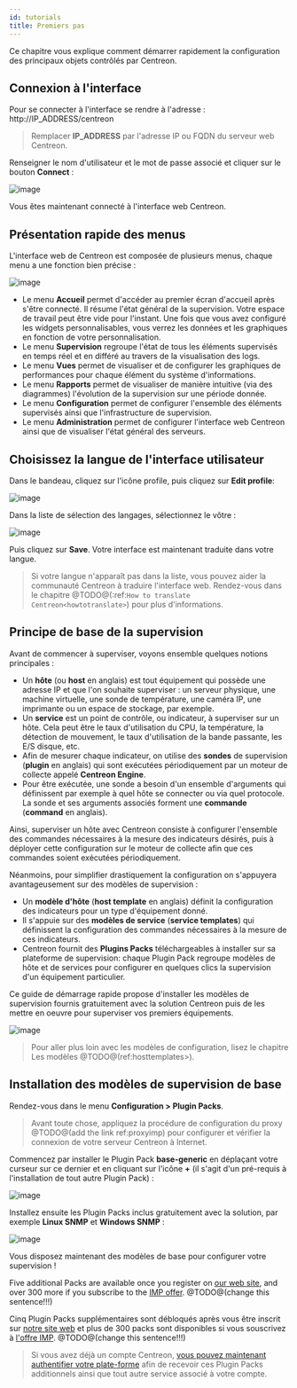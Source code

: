 ```yaml
---
id: tutorials
title: Premiers pas
---
```


Ce chapitre vous explique comment démarrer rapidement la configuration des principaux objets contrôlés par Centreon.

## Connexion à l'interface

Pour se connecter à l'interface se rendre à l'adresse : http://IP_ADDRESS/centreon

> Remplacer **IP_ADDRESS** par l'adresse IP ou FQDN du serveur web Centreon.

Renseigner le nom d'utilisateur et le mot de passe associé et cliquer sur le bouton **Connect** :

![image](assets/tutorials/aconnection.png)

Vous êtes maintenant connecté à l'interface web Centreon.

## Présentation rapide des menus

L'interface web de Centreon est composée de plusieurs menus, chaque menu a une fonction bien précise :

![image](assets/tutorials/amenu.png)

* Le menu **Accueil** permet d'accéder au premier écran d'accueil après s'être connecté. Il résume l'état général de
  la supervision. Votre espace de travail peut être vide pour l'instant. Une fois que vous avez configuré les widgets
  personnalisables, vous verrez les données et les graphiques en fonction de votre personnalisation.
* Le menu **Supervision** regroupe l'état de tous les éléments supervisés en temps réel et en différé au travers de la
  visualisation des logs.
* Le menu **Vues** permet de visualiser et de configurer les graphiques de performances pour chaque élément du système
  d'informations.
* Le menu **Rapports** permet de visualiser de manière intuitive (via des diagrammes) l'évolution de la supervision sur
  une période donnée.
* Le menu **Configuration** permet de configurer l'ensemble des éléments supervisés ainsi que l'infrastructure de supervision.
* Le menu **Administration** permet de configurer l'interface web Centreon ainsi que de visualiser l'état général des serveurs.

## Choisissez la langue de l'interface utilisateur

Dans le bandeau, cliquez sur l'icône profile, puis cliquez sur **Edit profile**:

![image](assets/tutorials/change_language_1.png)

Dans la liste de sélection des langages, sélectionnez le vôtre :

![image](assets/tutorials/change_language_2.png)

Puis cliquez sur **Save**. Votre interface est maintenant traduite dans votre
langue.

> Si votre langue n'apparaît pas dans la liste, vous pouvez aider la communauté Centreon à traduire l'interface web.
> Rendez-vous dans le chapitre @TODO@(:ref:`How to translate Centreon<howtotranslate>`) pour plus d'informations.

## Principe de base de la supervision

Avant de commencer à superviser, voyons ensemble quelques notions principales :

* Un **hôte** (ou **host** en anglais) est tout équipement qui possède une adresse IP et que l'on souhaite superviser :
  un serveur physique, une machine virtuelle, une sonde de température, une caméra IP, une imprimante ou un espace de
  stockage, par exemple.
* Un **service** est un point de contrôle, ou indicateur, à superviser sur un hôte. Cela peut être le taux d'utilisation
  du CPU, la température, la détection de mouvement, le taux d'utilisation de la bande passante, les E/S disque, etc.
* Afin de mesurer chaque indicateur, on utilise des **sondes** de supervision (**plugin** en anglais) qui sont exécutées
  périodiquement par un moteur de collecte appelé **Centreon Engine**.
* Pour être exécutée, une sonde a besoin d'un ensemble d'arguments qui définissent par exemple à quel hôte se connecter
  ou via quel protocole. La sonde et ses arguments associés forment une **commande** (**command** en anglais).
  
Ainsi, superviser un hôte avec Centreon consiste à configurer l'ensemble des commandes nécessaires à la mesure des
indicateurs désirés, puis à déployer cette configuration sur le moteur de collecte afin que ces commandes soient
exécutées périodiquement.

Néanmoins, pour simplifier drastiquement la configuration on s'appuyera avantageusement sur des modèles de supervision :

* Un **modèle d'hôte** (**host template** en anglais) définit la configuration des indicateurs pour un type d'équipement donné.
* Il s'appuie sur des **modèles de service** (**service templates**) qui définissent la configuration des commandes
  nécessaires à la mesure de ces indicateurs.
* Centreon fournit des **Plugins Packs** téléchargeables à installer sur sa plateforme de supervision: chaque Plugin
  Pack regroupe modèles de hôte et de services pour configurer en quelques clics la supervision d'un équipement
  particulier.

Ce guide de démarrage rapide propose d'installer les modèles de supervision fournis gratuitement avec la solution
Centreon puis de les mettre en oeuvre pour superviser vos premiers équipements. 

![image](assets/tutorials/host_service_command.png)

> Pour aller plus loin avec les modèles de configuration, lisez le chapitre Les modèles @TODO@(ref:hosttemplates>).

## Installation des modèles de supervision de base

Rendez-vous dans le menu **Configuration \> Plugin Packs**.

> Avant toute chose, appliquez la procédure de configuration du proxy @TODO@(add the link ref:proxyimp)
> pour configurer et vérifier la connexion de votre serveur Centreon à Internet.

Commencez par installer le Plugin Pack **base-generic** en déplaçant votre curseur sur ce dernier et en cliquant sur
l'icône **+** (il s'agit d'un pré-requis à l'installation de tout autre Plugin Pack) :

![image](assets/tutorials/pp_base_generic.png)

Installez ensuite les Plugin Packs inclus gratuitement avec la solution, par exemple **Linux SNMP** et **Windows SNMP** :

![image](assets/tutorials/pp_install_basic.gif)

Vous disposez maintenant des modèles de base pour configurer votre supervision !

Five additional Packs are available once you register on [our web site](https://store.centreon.com), and over 300
more if you subscribe to the [IMP offer](https://store.centreon.com). @TODO@(change this sentence!!!)

Cinq Plugin Packs supplémentaires sont débloqués après vous être inscrit sur [notre site web](https://store.centreon.com)
et plus de 300 packs sont disponibles si vous souscrivez à [l'offre IMP](https://store.centreon.com). @TODO@(change this sentence!!!)

> Si vous avez déjà un compte Centreon, [vous pouvez maintenant authentifier votre plate-forme](https://documentation-fr.centreon.com/docs/plugins-packs/en/latest/installation.html>)
> afin de recevoir ces Plugin Packs additionnels ainsi que tout autre service associé à votre compte.
